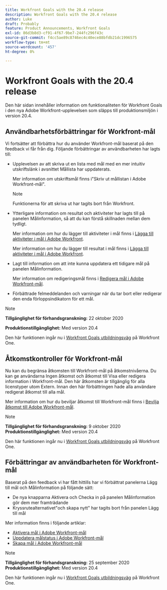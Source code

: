 ```yaml
---
title: Workfront Goals with the 20.4 release
description: Workfront Goals with the 20.4 release
author: Luke
draft: Probably
feature: Product Announcements, Workfront Goals
exl-id: 86d3b8d3-cf91-4f67-9be7-244fc296f43c
source-git-commit: f4cc5ae89c8746ec4c40ece88bfdb21dc1996575
workflow-type: tm+mt
source-wordcount: '457'
ht-degree: 0%

---
```


# Workfront Goals with the 20.4 release

Den här sidan innehåller information om funktionaliteten för Workfront Goals i den nya Adobe Workfront-upplevelsen som släpps till produktionsmiljön i version 20.4.

## Användbarhetsförbättringar för Workfront-mål

Vi fortsätter att förbättra hur du använder Workfront-mål baserat på den feedback vi får från dig. Följande förbättringar av användbarheten har lagts till:

* Upplevelsen av att skriva ut en lista med mål med en mer intuitiv utskriftslänk i avsnittet Mållista har uppdaterats.

   Mer information om utskriftsmål finns i&quot;Skriv ut mållistan i Adobe Workfront-mål&quot;.

   >[!NOTE]
   >
   >  Funktionerna för att skriva ut har tagits bort från Workfront.


* Ytterligare information om resultat och aktiviteter har lagts till på panelen Målinformation, så att du kan förstå skillnaden mellan dem tydligt.

   Mer information om hur du lägger till aktiviteter i mål finns i [Lägga till aktiviteter i mål i Adobe Workfront](../../../workfront-goals/results-and-activities/add-activities-to-goals.md).

   Mer information om hur du lägger till resultat i mål finns i [Lägga till aktiviteter i mål i Adobe Workfront](../../../workfront-goals/results-and-activities/add-activities-to-goals.md).

* Lagt till information om att inte kunna uppdatera ett tidigare mål på panelen Målinformation.

   Mer information om redigeringsmål finns i [Redigera mål i Adobe Workfront-mål](../../../workfront-goals/goal-management/edit-goals.md).

* Förbättrade felmeddelanden och varningar när du tar bort eller redigerar den enda förloppsindikatorn för ett mål.

>[!NOTE]
>
>**Tillgänglighet för förhandsgranskning:** 22 oktober 2020
>
>**Produktionstillgänglighet:** Med version 20.4

Den här funktionen ingår nu i [Workfront Goals utbildningsväg](https://one.workfront.com/s/getting-started?tabset-9473f=c292c) på Workfront One.

## Åtkomstkontroller för Workfront-mål

Nu kan du begränsa åtkomsten till Workfront-mål på åtkomstnivåerna. Du kan ge användarna Ingen åtkomst och åtkomst till Visa eller redigera information i Workfront-mål. Den här åtkomsten är tillgänglig för alla licenstyper utom Extern. Innan den här förbättringen hade alla användare redigerat åtkomst till alla mål.

Mer information om hur du beviljar åtkomst till Workfront-mål finns i [Bevilja åtkomst till Adobe Workfront-mål](../../../administration-and-setup/add-users/configure-and-grant-access/grant-access-goals.md).

>[!NOTE]
**Tillgänglighet för förhandsgranskning:** 9 oktober 2020
**Produktionstillgänglighet:** Med version 20.4

Den här funktionen ingår nu i [Workfront Goals utbildningsväg](https://one.workfront.com/s/getting-started?tabset-9473f=c292c) på Workfront One.

## Förbättringar av användbarheten för Workfront-mål

Baserat på den feedback vi har fått hittills har vi förbättrat panelerna Lägg till mål och Målinformation på följande sätt:

* De nya knapparna Aktivera och Checka in på panelen Målinformation gör dem mer framträdande 
* Kryssrutealternativet&quot;och skapa nytt&quot; har tagits bort från panelen Lägg till mål

Mer information finns i följande artiklar:

* [Aktivera mål i Adobe Workfront-mål](../../../workfront-goals/goal-management/activate-goals.md)
* [Uppdatera målstatus i Adobe Workfront-mål](../../../workfront-goals/goal-review-and-workfront-goals-sections/check-in-goals.md)
* [Skapa mål i Adobe Workfront-mål](../../../workfront-goals/goal-management/create-goals.md)

>[!NOTE]
**Tillgänglighet för förhandsgranskning:** 25 september 2020
**Produktionstillgänglighet:** Med version 20.4

Den här funktionen ingår nu i [Workfront Goals utbildningsväg](https://one.workfront.com/s/getting-started?tabset-9473f=c292c) på Workfront One.
